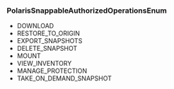 ### PolarisSnappableAuthorizedOperationsEnum
- DOWNLOAD
- RESTORE_TO_ORIGIN
- EXPORT_SNAPSHOTS
- DELETE_SNAPSHOT
- MOUNT
- VIEW_INVENTORY
- MANAGE_PROTECTION
- TAKE_ON_DEMAND_SNAPSHOT

